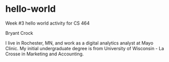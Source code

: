 # hello-world
Week #3 hello world activity for CS 464

Bryant Crock

I live in Rochester, MN, and work as a digital analytics analyst at Mayo Clinic.  My initial undergraduate degree is from University of Wisconsin - La Crosse in Marketing and Accounting.

